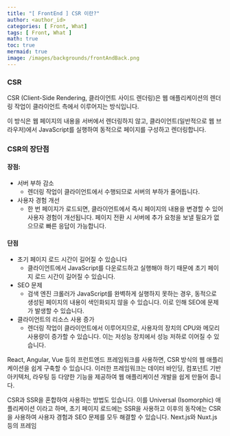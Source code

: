 ```yaml
---
title: "[ FrontEnd ] CSR 이란?"
author: <author_id>
categories: [ Front, What]
tags: [ Front, What ]
math: true
toc: true
mermaid: true
image: /images/backgrounds/frontAndBack.png
---
```


### CSR
CSR (Client-Side Rendering, 클라이언트 사이드 렌더링)은 웹 애플리케이션의 렌더링 작업이 클라이언트 측에서 이루어지는 방식입니다.

이 방식은 웹 페이지의 내용을 서버에서 렌더링하지 않고, 클라이언트(일반적으로 웹 브라우저)에서 JavaScript를 실행하여 동적으로 페이지를 구성하고 렌더링합니다.

### CSR의 장단점
#### 장점:
  - 서버 부하 감소
    - 렌더링 작업이 클라이언트에서 수행되므로 서버의 부하가 줄어듭니다.
  - 사용자 경험 개선
    - 한 번 페이지가 로드되면, 클라이언트에서 즉시 페이지의 내용을 변경할 수 있어 사용자 경험이 개선됩니다. 페이지 전환 시 서버에 추가 요청을 보낼 필요가 없으므로 빠른 응답이 가능합니다.
#### 단점
  - 초기 페이지 로드 시간이 길어질 수 있습니다
    - 클라이언트에서 JavaScript를 다운로드하고 실행해야 하기 때문에 초기 페이지 로드 시간이 길어질 수 있습니다.
  - SEO 문제
    - 검색 엔진 크롤러가 JavaScript를 완벽하게 실행하지 못하는 경우, 동적으로 생성된 페이지의 내용이 색인화되지 않을 수 있습니다. 이로 인해 SEO에 문제가 발생할 수 있습니다.
  - 클라이언트의 리소스 사용 증가
    - 렌더링 작업이 클라이언트에서 이루어지므로, 사용자의 장치의 CPU와 메모리 사용량이 증가할 수 있습니다. 이는 저성능 장치에서 성능 저하로 이어질 수 있습니다.

React, Angular, Vue 등의 프런트엔드 프레임워크를 사용하면, CSR 방식의 웹 애플리케이션을 쉽게 구축할 수 있습니다. 이러한 프레임워크는 데이터 바인딩, 컴포넌트 기반 아키텍처, 라우팅 등 다양한 기능을 제공하여 웹 애플리케이션 개발을 쉽게 만들어 줍니다.

CSR과 SSR을 혼합하여 사용하는 방법도 있습니다. 이를 Universal (Isomorphic) 애플리케이션 이라고 하며, 초기 페이지 로드에는 SSR을 사용하고 이후의 동작에는 CSR을 사용하여 사용자 경험과 SEO 문제를 모두 해결할 수 있습니다. Next.js와 Nuxt.js 등의 프레임
